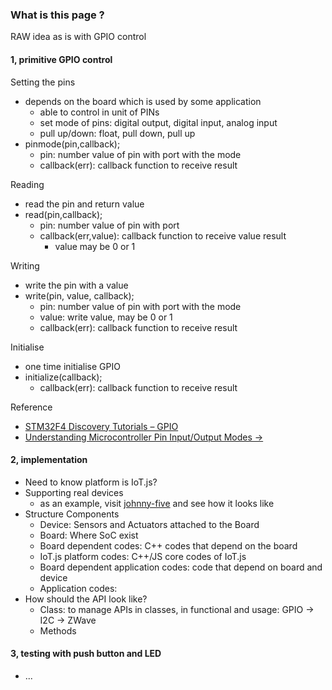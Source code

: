 ### What is this page ?
RAW idea as is with GPIO control

#### 1, primitive GPIO control

Setting the pins
* depends on the board which is used by some application 
   * able to control in unit of PINs
   * set mode of pins: digital output, digital input, analog input
   * pull up/down: float, pull down, pull up
* pinmode(pin,callback);
   * pin: number value of pin with port with the mode
   * callback(err): callback function to receive result

Reading
* read the pin and return value
* read(pin,callback);
   * pin: number value of pin with port
   * callback(err,value): callback function to receive value result
      * value may be 0 or 1

Writing
* write the pin with a value
* write(pin, value, callback);
   * pin: number value of pin with port with the mode
   * value: write value, may be 0 or 1
   * callback(err): callback function to receive result

Initialise
* one time initialise GPIO
* initialize(callback);
   * callback(err): callback function to receive result

Reference
* [STM32F4 Discovery Tutorials – GPIO](http://armprogramming.com/stm32f4-discovery-tutorials-gpio/)
* [Understanding Microcontroller Pin Input/Output Modes ->](http://coactionos.com/embedded%20design%20tips/2013/10/21/Tips-Understanding-Microcontroller-Pin-Input-Output-Modes/)



#### 2, implementation
* Need to know platform is IoT.js?
* Supporting real devices
   * as an example, visit [johnny-five](https://github.com/rwaldron/johnny-five) and see how it looks like
* Structure Components
   * Device: Sensors and Actuators attached to the Board
   * Board: Where SoC exist
   * Board dependent codes: C++ codes that depend on the board
   * IoT.js platform codes: C++/JS core codes of IoT.js
   * Board dependent application codes: code that depend on board and device
   * Application codes: 
* How should the API look like?
   * Class: to manage APIs in classes, in functional and usage: GPIO -> I2C -> ZWave
   * Methods

     
#### 3, testing with push button and LED
* ...


